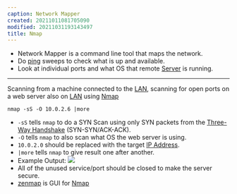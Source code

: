 ```yaml
---
caption: Network Mapper
created: 20211011081705090
modified: 20211031193143497
title: Nmap
---
```


- Network Mapper is a command line tool that maps the network.
- Do [ping](#ping) sweeps to check what is up and available.
- Look at individual ports and what OS that remote [Server](#Server) is running.

---

Scanning from a machine connected to the [LAN](#LAN), scanning for open ports on a web server also on [LAN](#LAN) using [Nmap](#Nmap)

    nmap -sS -O 10.0.2.6 |more

- `-sS` tells `nmap` to do a SYN Scan using only SYN packets from the [Three-Way Handshake](#Three-Way%20Handshake) (SYN-SYN/ACK-ACK).
- `-O` tells `nmap` to also scan what OS the web server is using.
- `10.0.2.0` should be replaced with the target [IP Address](#IP%20Address).
- `|more` tells `nmap` to give result one after another.
- Example Output: ![](https://raw.githubusercontent.com/zubayrrr/twiki/main/bin/image.pbozqpwksbr.png)
- All of the unused service/port should be closed to make the server secure.
- [zenmap](#zenmap) is GUI for [Nmap](#Nmap)
